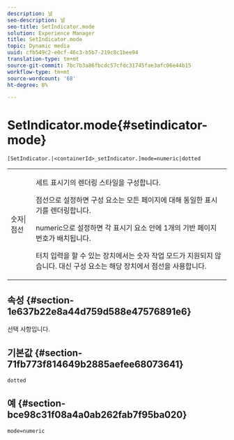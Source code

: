 ```yaml
---
description: 널
seo-description: 널
seo-title: SetIndicator.mode
solution: Experience Manager
title: SetIndicator.mode
topic: Dynamic media
uuid: cfb549c2-e0cf-46c3-b5b7-219c8c1bee94
translation-type: tm+mt
source-git-commit: 7bc7b3a86fbcdc57cfdc31745fae3afc06e44b15
workflow-type: tm+mt
source-wordcount: '68'
ht-degree: 8%

---
```



# SetIndicator.mode{#setindicator-mode}

`[SetIndicator.|<containerId>_setIndicator.]mode=numeric|dotted`

<table id="table_0BEA0B5FFDF64E5594B534B2A87A6D88"> 
 <tbody> 
  <tr> 
   <td colname="col1"> <p> <span class="codeph"> 숫자|점선</span> </p> </td> 
   <td colname="col2"> <p> 세트 표시기의 렌더링 스타일을 구성합니다. </p> <p><span class="codeph"> 점선</span>으로 설정하면 구성 요소는 모든 페이지에 대해 동일한 표시기를 렌더링합니다. </p> <p><span class="codeph"> numeric</span>으로 설정하면 각 표시기 요소 안에 1개의 기반 페이지 번호가 배치됩니다. </p> <p>터치 입력을 할 수 있는 장치에서는 <span class="codeph"> 숫자</span> 작업 모드가 지원되지 않습니다. 대신 구성 요소는 해당 장치에서 <span class="codeph"> 점선</span>을 사용합니다. </p> </td> 
  </tr> 
 </tbody> 
</table>

## 속성 {#section-1e637b22e8a44d759d588e47576891e6}

선택 사항입니다.

## 기본값 {#section-71fb773f814649b2885aefee68073641}

`dotted`

## 예 {#section-bce98c31f08a4a0ab262fab7f95ba020}

`mode=numeric`
